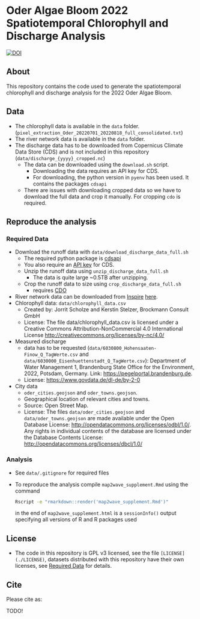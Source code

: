 # Oder Algae Bloom 2022 Spatiotemporal Chlorophyll and Discharge Analysis

[![DOI](https://zenodo.org/badge/DOI/10.5281/zenodo.8343700.svg)](https://doi.org/10.5281/zenodo.8343700)

## About
This repository contains the code used to generate the spatiotemporal
chlorophyll and discharge analysis for the 2022 Oder Algae Bloom.

## Data

- The chlorophyll data is available in the `data` folder.
  (`pixel_extraction_Oder_20220701_20220818_full_consolidated.txt`)
- The river network data is available in the `data` folder.
- The discharge data has to be downloaded from Copernicus Climate Data Store
  (CDS) and is not included in this repository (`data/discharge_{yyyy}_cropped.nc`)
  - The data can be downloaded using the `download.sh` script.
    - Downloading the data requires an API key for CDS.
    - For downloading, the python version in `pyenv` has been used. It contains
      the packages `cdsapi`
  - There are issues with downloading cropped data so we have to download the
    full data and crop it manually. For cropping `cdo` is required.

## Reproduce the analysis
### Required Data
- Download the runoff data with `data/download_discharge_data_full.sh`
  - The required python package is [cdsapi](https://cds.climate.copernicus.eu/toolbox/doc/index.html)
  - You also require an [API key](https://cds.climate.copernicus.eu/api-how-to#install-the-cds-api-key) for CDS.
  - Unzip the runoff data using `unzip_discharge_data_full.sh`
    - The data is quite large ~0.5TB after unzipping.
  - Crop the runoff data to size using `crop_discharge_data_full.sh`
    - requires [CDO](https://www.unidata.ucar.edu/software/netcdf/workshops/2012/third_party/CDO.html)
- River network data can be downloaded from
  [Inspire](https://inspire-geoportal.ec.europa.eu/download_details.html?view=downloadDetails&resourceId=%2FINSPIRE-d81e48c4-b4cf-11e3-a455-52540004b857_20230602-120602%2Fservices%2F1%2FPullResults%2F451-500%2Fdatasets%2F7&expandedSection=metadata)
  [here](https://wody.isok.gov.pl/atom_web/download/?fileId=107b702c828ca4d55f7317585ba016e8&name=RWB_2016_ManagementRestrictionOrRegulationZone_2020_L.zip).
- Chlorophyll data: `data/chlorophyll_data.csv`
  - Created by: Jorrit Scholze and Kerstin Stelzer, Brockmann Consult GmbH
  - License: The file data/chlorophyll_data.csv is licensed under a Creative Commons Attribution-NonCommercial 4.0 International License http://creativecommons.org/licenses/by-nc/4.0/
- Measured discharge
  - data has to be requested (`data/6030800_Hohensaaten-Finow_Q_TagWerte.csv`
    and `data/6030000_Eisenhuettenstadt_Q_TagWerte.csv`): Department of Water
    Management 1, Brandenburg State Office for the Environment, 2022, Potsdam,
    Germany. Link: https://pegelportal.brandenburg.de.
  - License: https://www.govdata.de/dl-de/by-2-0
- City data
  - `oder_cities.geojson` and `oder_towns.geojson`.
  - Geographical location of relevant cities and towns.
  - Source: Open Street Map.
  - License: The files `data/oder_cities.geojson` and `data/oder_towns.geojson`
    are made available under the Open Database License:
    http://opendatacommons.org/licenses/odbl/1.0/. Any rights in individual
    contents of the database are licensed under the Database Contents License:
    http://opendatacommons.org/licenses/dbcl/1.0/


### Analysis

- See `data/.gitignore` for required files
- To reproduce the analysis compile `map2wave_supplement.Rmd` using the command

  ```sh
  Rscript -e "rmarkdown::render('map2wave_supplement.Rmd')"
  ```

  in the end of `map2wave_supplement.html` is a `sessionInfo()` output specifying
  all versions of R and R packages used

## License

- The code in this repository is GPL v3 licensed, see the file `[LICENSE](./LICENSE)`,
  datasets distributed with this repository have their own licenses, see
  [Required Data](./README.md#required-data) for details.


## Cite

Please cite as:

TODO!
